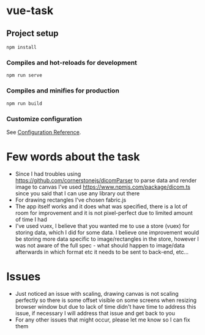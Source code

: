 # vue-task

## Project setup
```
npm install
```

### Compiles and hot-reloads for development
```
npm run serve
```

### Compiles and minifies for production
```
npm run build
```

### Customize configuration
See [Configuration Reference](https://cli.vuejs.org/config/).



# Few words about the task

* Since I had troubles using https://github.com/cornerstonejs/dicomParser to parse data and render image to canvas I've used https://www.npmjs.com/package/dicom.ts since you said that I can use any library out there
* For drawing rectangles I've chosen fabric.js
* The app itself works and it does what was specified, there is a lot of room for improvement and it is not pixel-perfect due to limited amount of time I had
* I've used vuex, I believe that you wanted me to use a store (vuex) for storing data, which I did for some data. I believe one improvement would be storing more data specific to image/rectangles in the store, however I was not aware of the full spec - what should happen to image/data afterwards in which format etc it needs to be sent to back-end, etc...

# Issues

* Just noticed an issue with scaling, drawing canvas is not scaling perfectly so there is some offset visible on some screens when resizing browser window but due to lack of time didn't have time to address this issue, if necessary I will address that issue and get back to you
* For any other issues that might occur, please let me know so I can fix them